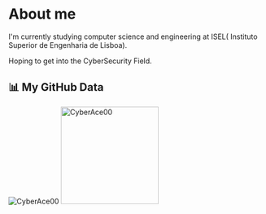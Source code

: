 # About me

I'm currently studying computer science and engineering at ISEL( Instituto Superior de Engenharia de Lisboa).

Hoping to get into the CyberSecurity Field.

## 📊 My GitHub Data

<div>
	<img src="https://github-readme-streak-stats.herokuapp.com/?user=CyberAce00&theme=dark" alt="CyberAce00" />
	<img src="https://github-readme-stats.vercel.app/api/top-langs?username=CyberAce00&langs_count=10&show_icons=true&locale=en&layout=compact&theme=dark" alt="CyberAce00" height="192px"/>
  <br/>
</div>

  <br/>
</div>
